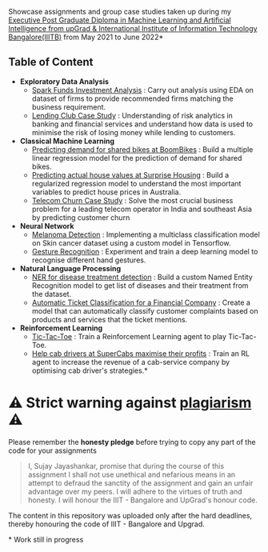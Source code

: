 Showcase assignments and group case studies taken up during my [Executive Post Graduate Diploma in Machine Learning and Artificial Intelligence from  upGrad &amp; International Institute of Information Technology Bangalore(IIITB)](https://www.upgrad.com/machine-learning-ai-pgd-iiitb/) from May 2021 to June 2022*

## Table of Content
- **Exploratory Data Analysis**
  - [Spark Funds Investment Analysis](Spark_Funds_Investment_Analysis) : Carry out analysis using EDA on dataset of firms to provide recommended firms matching the business requirement.
  - [Lending Club Case Study](Lending_Club_Case_Study) : Understanding of risk analytics in banking and financial services and understand how data is used to minimise the risk of losing money while lending to customers.
- **Classical Machine Learning**
  - [Predicting demand for shared bikes at BoomBikes](Boom_Bikes) : Build a multiple linear regression model for the prediction of demand for shared bikes.
  - [Predicting actual house values at Surprise Housing](Surprise_Housing) : Build a regularized regression model to understand the most important variables to predict house prices in Australia.
  - [Telecom Churn Case Study](Telecom_Churn_Case_Study) :  Solve the most crucial business problem for a leading telecom operator in India and southeast Asia by predicting customer churn
- **Neural Network**
  - [Melanoma Detection](Melanoma_Detection) : Implementing a multiclass classification model on Skin cancer dataset using a custom model in Tensorflow.
  - [Gesture Recognition](Gesture_Recognition) : Experiment and train a deep learning model to recognise different hand gestures.
- **Natural Language Processing**
  - [NER for disease treatment detection](NER_For_Disease_Treatment) : Build a custom Named Entity Recognition model to get list of diseases and their treatment from the dataset. 
  - [Automatic Ticket Classification for a Financial Company](Automatic_Ticket_classification) : Create a model that can automatically classify customer complaints based on products and services that the ticket mentions.
- **Reinforcement Learning**
  - [Tic-Tac-Toe](Tic-Tac-Toe) : Train a Reinforcement Learning agent to play Tic-Tac-Toe.
  - [Help cab drivers at SuperCabs maximise their profits](SuperCabs) : Train an RL agent to increase the revenue of a cab-service company by optimising cab driver's strategies.*


# :warning: Strict warning against [plagiarism](https://en.wikipedia.org/wiki/Plagiarism) :warning:
Please remember the **honesty pledge** before trying to copy any part of the code for your assignments
> I, Sujay Jayashankar, promise that during the course of this assignment I shall not use unethical and nefarious means in an attempt to defraud the sanctity of the assignment and gain an unfair advantage over my peers. I will adhere to the virtues of truth and honesty. I will honour the IIIT - Bangalore and UpGrad's honour code.

The content in this repository was uploaded only after the hard deadlines, thereby honouring the code of IIIT - Bangalore and Upgrad.

\*  Work still in progress
